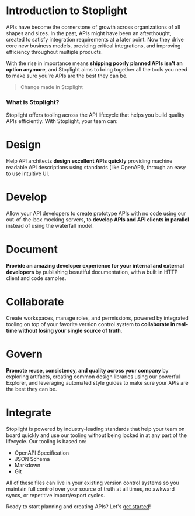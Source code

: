 # Introduction to Stoplight 

APIs have become the cornerstone of growth across organizations of all shapes and sizes. In the past, APIs might have been an afterthought, created to satisfy integration requirements at a later point. Now they drive core new business models, providing critical integrations, and improving efficiency throughout multiple products.

With the rise in importance means **shipping poorly planned APIs isn't an option anymore**, and Stoplight aims to bring together all the tools you need to make sure you're APIs are the best they can be.

> Change made in Stoplight
		
### What is Stoplight?

Stoplight offers tooling across the API lifecycle that helps you build quality APIs efficiently. With Stoplight, your team can:

<!--
type: tab
title: Design
-->

# <i class="fas fa-magic"> </i> Design

Help API architects **design excellent APIs quickly** providing machine readable API descriptions using standards (like OpenAPI), through an easy to use intuitive UI.

<!--
type: tab
title: Develop
-->

# <i class="fas fa-laptop-code"> </i> Develop

Allow your API developers to create prototype APIs with no code using our out-of-the-box mocking servers, to **develop APIs and API clients in parallel** instead of using the waterfall model.

<!--
type: tab
title: Document
-->

# <i class="fad fa-book"> </i> Document

**Provide an amazing developer experience for your internal and external developers** by publishing beautiful documentation, with a built in HTTP client and code samples.

<!--
type: tab
title: Collaborate
-->

# <i class="fas fa-users-class"> </i> Collaborate

Create workspaces, manage roles, and permissions, powered by integrated tooling on top of your favorite version control system to **collaborate in real-time without losing your single source of truth**.

<!--
type: tab
title: Govern
-->

# <i class="fas fa-crown"> </i> Govern

**Promote reuse, consistency, and quality across your company** by exploring artifacts, creating common design libraries using our powerful Explorer, and leveraging automated style guides to make sure your APIs are the best they can be.

<!--
type: tab
title: Integrate
-->

# <i class="fas fa-sitemap"> </i> Integrate 

Stoplight is powered by industry-leading standards that help your team on board quickly and use our tooling without being locked in at any part of the lifecycle. Our tooling is based on:
		
  * OpenAPI Specification
  * JSON Schema
  * Markdown
  * Git

<!-- type: tab-end -->

<!-- theme: info -->

All of these files can live in your existing version control systems so you maintain full control over your source of truth at all times, no awkward syncs, or repetitive import/export cycles.

Ready to start planning and creating APIs? Let's [get started](2.-workspaces/a.creating-a-workspace.md)!
